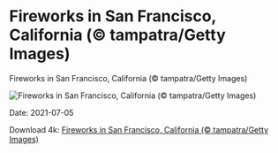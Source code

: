 # Fireworks in San Francisco, California (© tampatra/Getty Images)

Fireworks in San Francisco, California (© tampatra/Getty Images)

![Fireworks in San Francisco, California (© tampatra/Getty Images)](https://bing.com/th?id=OHR.SFFireworks_EN-US4561699680_UHD.jpg&w=1024&h=576)

Date: 2021-07-05

Download 4k: [Fireworks in San Francisco, California (© tampatra/Getty Images)](https://bing.com/th?id=OHR.SFFireworks_EN-US4561699680_UHD.jpg)

